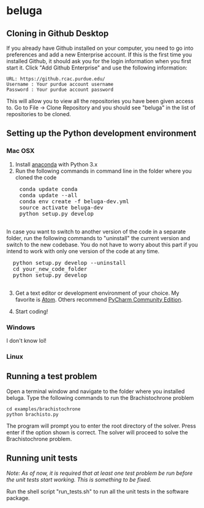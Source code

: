 # beluga

## Cloning in Github Desktop

If you already have Github installed on your computer, you need to go into preferences and add a new Enterprise account. If this is the first time you installed Github, it should ask you for the login information when you first start it. Click "Add Github Enterprise" and use the following information:

    URL: https://github.rcac.purdue.edu/
    Username : Your purdue account username
    Password : Your purdue account password

This will allow you to view all the repositories you have been given access to.
Go to File -> Clone Repository and you should see "beluga" in the list of repositories to be cloned.

## Setting up the Python development environment
### Mac OSX
  1. Install [anaconda](https://www.continuum.io/downloads/ "Download Anaconda") with Python 3.x
  2. Run the following commands in command line in the folder where you cloned the code
  <pre>
    conda update conda
    conda update --all
    conda env create -f beluga-dev.yml
    source activate beluga-dev
    python setup.py develop
  </pre>

  In case you want to switch to another version of the code in a separate folder, run the following commands to "uninstall" the current version and switch to the new codebase. You do not have to worry about this part if you intend to work with only one version of the code at any time.
  <pre>
  python setup.py develop --uninstall
  cd your_new_code_folder
  python setup.py develop
  </pre>


  3. Get a text editor or development environment of your choice. My favorite is [Atom](http://atom.io). Others recommend [PyCharm Community Edition](https://www.jetbrains.com/pycharm/download/).

  4. Start coding!

### Windows
I don't know lol!

### Linux

## Running a test problem

Open a terminal window and navigate to the folder where you installed beluga. Type the following commands to run the Brachistochrone problem

    cd examples/brachistochrone
    python brachisto.py

The program will prompt you to enter the root directory of the solver. Press enter if the option shown is correct. The solver will proceed to solve the Brachistochrone problem.

## Running unit tests

*Note: As of now, it is required that at least one test problem be run before the unit tests start working. This is something to be fixed.*

Run the shell script "run_tests.sh" to run all the unit tests in the software package.
